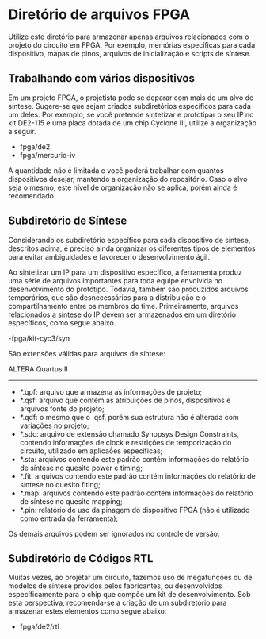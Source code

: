 Diretório de arquivos FPGA
==========================
Utilize este diretório para armazenar apenas arquivos relacionados com o projeto do circuito em FPGA. Por exemplo, memórias específicas para cada dispositivo, mapas de pinos, arquivos de inicialização e scripts de síntese.

Trabalhando com vários dispositivos
-----------------------------------
Em um projeto FPGA, o projetista pode se deparar com mais de um alvo de síntese. Sugere-se que sejam criados subdiretórios específicos para cada um deles. Por exemplo, se você pretende sintetizar e prototipar o seu IP no kit DE2-115 e uma placa dotada de um chip Cyclone III, utilize a organização a seguir.

- fpga/de2
- fpga/mercurio-iv

A quantidade não é limitada e você poderá trabalhar com quantos dispositivos desejar, mantendo a organização do repositório. Caso o alvo seja o mesmo, este nível de organização não se aplica, porém ainda é recomendado.

Subdiretório de Síntese
-----------------------------
Considerando os subdiretório específico para cada dispositivo de síntese, descritos acima, é preciso ainda organizar os diferentes tipos de elementos para evitar ambiguidades e favorecer o desenvolvimento ágil. 

Ao sintetizar um IP para um dispositivo específico, a ferramenta produz uma série de arquivos importantes para toda equipe envolvida no desenvolvimento do protótipo. Todavia, também são produzidos arquivos temporários, que são desnecessários para a distribuição e o compartilhamento entre os membros do time. Primeiramente, arquivos relacionados a síntese do IP devem ser armazenados em um diretório específicos, como segue abaixo.

-fpga/kit-cyc3/syn

São extensões válidas para arquivos de síntese:

ALTERA Quartus II
*****************
- *.qpf: arquivo que armazena as informações de projeto;
- *.qsf: arquivo que contém as atribuições de pinos, dispositivos e arquivos fonte do projeto;
- *.qdf: o mesmo que o .qsf, porém sua estrutura não é alterada com variações no projeto;
- *.sdc: arquivo de extensão chamado Synopsys Design Constraints, contendo informações de clock e restrições de temporização do circuito, utilizado em aplicaṍes específicas;
- *.sta: arquivos contendo este padrão contém informações do relatório de síntese no quesito power e timing;
- *.fit: arquivos contendo este padrão contém informações do relatório de síntese no quesito fiting;
- *.map: arquivos contendo este padrão contém informações do relatório de síntese no quesito mapping;
- *.pin: relatório de uso da pinagem do dispositivo FPGA (não é utilizado como entrada da ferramenta);

Os demais arquivos podem ser ignorados no controle de versão.

Subdiretório de Códigos RTL
---------------------------
Muitas vezes, ao projetar um circuito, fazemos uso de megafunções ou de modelos de síntese providos pelos fabricantes, ou desenvolvidos específicamente para o chip que compõe um kit de desenvolvimento. Sob esta perspectiva, recomenda-se a criação de um subdiretório para armazenar estes elementos como segue abaixo.

- fpga/de2/rtl

